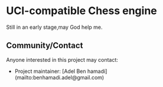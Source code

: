 # UCI-compatible Chess engine
Still in an early stage,may God help me.

## Community/Contact
Anyone interested in this project may contact:<br>
<ul><li>
Project maintainer: [Adel Ben hamadi](mailto:benhamadi.adel@gmail.com)<br>
</li></ul>

